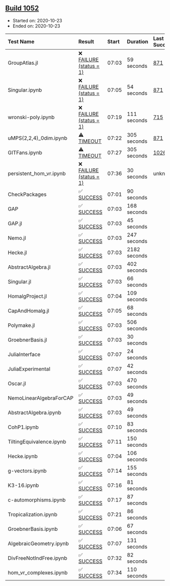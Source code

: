 ## [Build 1052](https://oscarci.mathematik.uni-kl.de/job/oscar-stable/1052/)

* Started on: 2020-10-23
* Ended on: 2020-10-23

| Test Name    | Result | Start | Duration | Last Success | First Failure |
|:-------------|:-------|:------|:---------|:-------------|:--------------|
| GroupAtlas.jl | ❌ [FAILURE (status = 1)](https://oscarci.mathematik.uni-kl.de/job/oscar-stable/1052/artifact/logs/build-1052/GroupAtlas.jl.log) | 07:03 | 59 seconds | [871](https://oscarci.mathematik.uni-kl.de/job/oscar-stable/871/) | [872](https://oscarci.mathematik.uni-kl.de/job/oscar-stable/872/) |
| Singular.ipynb | ❌ [FAILURE (status = 1)](https://oscarci.mathematik.uni-kl.de/job/oscar-stable/1052/artifact/logs/build-1052/Singular.ipynb.log) | 07:05 | 54 seconds | [871](https://oscarci.mathematik.uni-kl.de/job/oscar-stable/871/) | [872](https://oscarci.mathematik.uni-kl.de/job/oscar-stable/872/) |
| wronski-poly.ipynb | ❌ [FAILURE (status = 1)](https://oscarci.mathematik.uni-kl.de/job/oscar-stable/1052/artifact/logs/build-1052/wronski-poly.ipynb.log) | 07:19 | 111 seconds | [715](https://oscarci.mathematik.uni-kl.de/job/oscar-stable/715/) | [716](https://oscarci.mathematik.uni-kl.de/job/oscar-stable/716/) |
| uMPS(2,2,4)_0dim.ipynb | ⚠ [TIMEOUT](https://oscarci.mathematik.uni-kl.de/job/oscar-stable/1052/artifact/logs/build-1052/uMPS-2-2-4-_0dim.ipynb.log) | 07:22 | 305 seconds | [871](https://oscarci.mathematik.uni-kl.de/job/oscar-stable/871/) | [872](https://oscarci.mathematik.uni-kl.de/job/oscar-stable/872/) |
| GITFans.ipynb | ⚠ [TIMEOUT](https://oscarci.mathematik.uni-kl.de/job/oscar-stable/1052/artifact/logs/build-1052/GITFans.ipynb.log) | 07:27 | 305 seconds | [1026](https://oscarci.mathematik.uni-kl.de/job/oscar-stable/1026/) | [1027](https://oscarci.mathematik.uni-kl.de/job/oscar-stable/1027/) |
| persistent_hom_vr.ipynb | ❌ [FAILURE (status = 1)](https://oscarci.mathematik.uni-kl.de/job/oscar-stable/1052/artifact/logs/build-1052/persistent_hom_vr.ipynb.log) | 07:36 | 30 seconds | unknown | unknown |
| CheckPackages | ✅ [SUCCESS](https://oscarci.mathematik.uni-kl.de/job/oscar-stable/1052/artifact/logs/build-1052/CheckPackages.log) | 07:01 | 90 seconds |  |  |
| GAP | ✅ [SUCCESS](https://oscarci.mathematik.uni-kl.de/job/oscar-stable/1052/artifact/logs/build-1052/GAP.log) | 07:03 | 168 seconds |  |  |
| GAP.jl | ✅ [SUCCESS](https://oscarci.mathematik.uni-kl.de/job/oscar-stable/1052/artifact/logs/build-1052/GAP.jl.log) | 07:03 | 45 seconds |  |  |
| Nemo.jl | ✅ [SUCCESS](https://oscarci.mathematik.uni-kl.de/job/oscar-stable/1052/artifact/logs/build-1052/Nemo.jl.log) | 07:03 | 247 seconds |  |  |
| Hecke.jl | ✅ [SUCCESS](https://oscarci.mathematik.uni-kl.de/job/oscar-stable/1052/artifact/logs/build-1052/Hecke.jl.log) | 07:03 | 2182 seconds |  |  |
| AbstractAlgebra.jl | ✅ [SUCCESS](https://oscarci.mathematik.uni-kl.de/job/oscar-stable/1052/artifact/logs/build-1052/AbstractAlgebra.jl.log) | 07:03 | 402 seconds |  |  |
| Singular.jl | ✅ [SUCCESS](https://oscarci.mathematik.uni-kl.de/job/oscar-stable/1052/artifact/logs/build-1052/Singular.jl.log) | 07:03 | 66 seconds |  |  |
| HomalgProject.jl | ✅ [SUCCESS](https://oscarci.mathematik.uni-kl.de/job/oscar-stable/1052/artifact/logs/build-1052/HomalgProject.jl.log) | 07:04 | 109 seconds |  |  |
| CapAndHomalg.jl | ✅ [SUCCESS](https://oscarci.mathematik.uni-kl.de/job/oscar-stable/1052/artifact/logs/build-1052/CapAndHomalg.jl.log) | 07:05 | 68 seconds |  |  |
| Polymake.jl | ✅ [SUCCESS](https://oscarci.mathematik.uni-kl.de/job/oscar-stable/1052/artifact/logs/build-1052/Polymake.jl.log) | 07:03 | 506 seconds |  |  |
| GroebnerBasis.jl | ✅ [SUCCESS](https://oscarci.mathematik.uni-kl.de/job/oscar-stable/1052/artifact/logs/build-1052/GroebnerBasis.jl.log) | 07:03 | 30 seconds |  |  |
| JuliaInterface | ✅ [SUCCESS](https://oscarci.mathematik.uni-kl.de/job/oscar-stable/1052/artifact/logs/build-1052/JuliaInterface.log) | 07:07 | 24 seconds |  |  |
| JuliaExperimental | ✅ [SUCCESS](https://oscarci.mathematik.uni-kl.de/job/oscar-stable/1052/artifact/logs/build-1052/JuliaExperimental.log) | 07:07 | 42 seconds |  |  |
| Oscar.jl | ✅ [SUCCESS](https://oscarci.mathematik.uni-kl.de/job/oscar-stable/1052/artifact/logs/build-1052/Oscar.jl.log) | 07:03 | 470 seconds |  |  |
| NemoLinearAlgebraForCAP | ✅ [SUCCESS](https://oscarci.mathematik.uni-kl.de/job/oscar-stable/1052/artifact/logs/build-1052/NemoLinearAlgebraForCAP.log) | 07:03 | 49 seconds |  |  |
| AbstractAlgebra.ipynb | ✅ [SUCCESS](https://oscarci.mathematik.uni-kl.de/job/oscar-stable/1052/artifact/logs/build-1052/AbstractAlgebra.ipynb.log) | 07:03 | 49 seconds |  |  |
| CohP1.ipynb | ✅ [SUCCESS](https://oscarci.mathematik.uni-kl.de/job/oscar-stable/1052/artifact/logs/build-1052/CohP1.ipynb.log) | 07:10 | 83 seconds |  |  |
| TiltingEquivalence.ipynb | ✅ [SUCCESS](https://oscarci.mathematik.uni-kl.de/job/oscar-stable/1052/artifact/logs/build-1052/TiltingEquivalence.ipynb.log) | 07:11 | 150 seconds |  |  |
| Hecke.ipynb | ✅ [SUCCESS](https://oscarci.mathematik.uni-kl.de/job/oscar-stable/1052/artifact/logs/build-1052/Hecke.ipynb.log) | 07:04 | 106 seconds |  |  |
| g-vectors.ipynb | ✅ [SUCCESS](https://oscarci.mathematik.uni-kl.de/job/oscar-stable/1052/artifact/logs/build-1052/g-vectors.ipynb.log) | 07:14 | 155 seconds |  |  |
| K3-16.ipynb | ✅ [SUCCESS](https://oscarci.mathematik.uni-kl.de/job/oscar-stable/1052/artifact/logs/build-1052/K3-16.ipynb.log) | 07:16 | 81 seconds |  |  |
| c-automorphisms.ipynb | ✅ [SUCCESS](https://oscarci.mathematik.uni-kl.de/job/oscar-stable/1052/artifact/logs/build-1052/c-automorphisms.ipynb.log) | 07:17 | 87 seconds |  |  |
| Tropicalization.ipynb | ✅ [SUCCESS](https://oscarci.mathematik.uni-kl.de/job/oscar-stable/1052/artifact/logs/build-1052/Tropicalization.ipynb.log) | 07:21 | 86 seconds |  |  |
| GroebnerBasis.ipynb | ✅ [SUCCESS](https://oscarci.mathematik.uni-kl.de/job/oscar-stable/1052/artifact/logs/build-1052/GroebnerBasis.ipynb.log) | 07:06 | 67 seconds |  |  |
| AlgebraicGeometry.ipynb | ✅ [SUCCESS](https://oscarci.mathematik.uni-kl.de/job/oscar-stable/1052/artifact/logs/build-1052/AlgebraicGeometry.ipynb.log) | 07:07 | 131 seconds |  |  |
| DivFreeNotIndFree.ipynb | ✅ [SUCCESS](https://oscarci.mathematik.uni-kl.de/job/oscar-stable/1052/artifact/logs/build-1052/DivFreeNotIndFree.ipynb.log) | 07:32 | 82 seconds |  |  |
| hom_vr_complexes.ipynb | ✅ [SUCCESS](https://oscarci.mathematik.uni-kl.de/job/oscar-stable/1052/artifact/logs/build-1052/hom_vr_complexes.ipynb.log) | 07:34 | 110 seconds |  |  |
